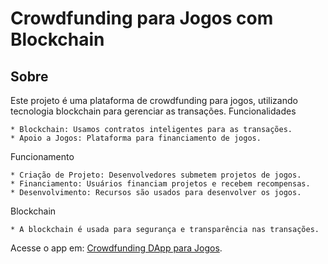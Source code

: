 # Crowdfunding para Jogos com Blockchain

## Sobre

Este projeto é uma plataforma de crowdfunding para jogos, utilizando tecnologia blockchain para gerenciar as transações.
Funcionalidades

    * Blockchain: Usamos contratos inteligentes para as transações.
    * Apoio a Jogos: Plataforma para financiamento de jogos.

Funcionamento

    * Criação de Projeto: Desenvolvedores submetem projetos de jogos.
    * Financiamento: Usuários financiam projetos e recebem recompensas.
    * Desenvolvimento: Recursos são usados para desenvolver os jogos.

Blockchain

    * A blockchain é usada para segurança e transparência nas transações.

Acesse o app em: [Crowdfunding DApp para Jogos](https://emanuel-horus.github.io/crowdfunding-dapp/front-end-dapp/dapp/home.html).